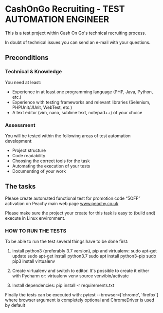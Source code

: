 # CashOnGo Recruiting - TEST AUTOMATION ENGINEER

This is a test project within Cash On Go's technical recruiting process.

In doubt of technical issues you can send an e-mail with your questions.

## Preconditions

### Technical & Knowledge
You need at least:

* Experience in at least one programming language (PHP, Java, Python, etc.)
* Experience with testing frameworks and relevant libraries (Selenium, PHPUnit/JUnit, WebTest, etc.)
* A text editor (vim, nano, sublime text, notepad++) of your choice


### Assessment
You will be tested within the following areas of test automation development:

- Project structure
- Code readability
- Choosing the correct tools for the task
- Automating the execution of your tests
- Documenting of your work

## The tasks
Please create automated functional test for promotion code “5OFF” activation on Peachy main web page www.peachy.co.uk

Please make sure the project your create for this task is easy to (build and) execute in Linux environment.


### HOW TO RUN THE TESTS
To be able to run the test several things have to be done first:

1) Install python3 (preferably 3.7 version), pip and virtualenv:
    sudo apt-get update
    sudo apt-get install python3.7
    sudo apt install python3-pip
    sudo pip3 install virtualenv

2) Create virtualenv and switch to editor. It's possible to create it either with Pycharm or:
    virtualenv venv
    source venv/bin/activate

3) Install dependencies:
    pip install -r requirements.txt

Finally the tests can be executed with:
    pytest --browser=['chrome', 'firefox']
where browser argument is completely optional and ChromeDriver is used by default
